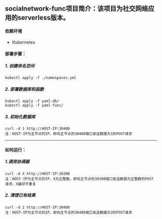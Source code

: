 
socialnetwork-func项目简介：该项目为社交网络应用的serverless版本。
---
#### 依赖环境
- Kubernetes


#### **部署步骤：**
##### 1. 创建命名空间

```
kubectl apply -f ./namespaces.yml
```

##### 2. 部署数据库和函数

```
kubectl apply -f yaml-db/
kubectl apply -f yaml-func/
```


##### 3. 初始化数据库

```
curl -d 1 http://HOST-IP:30400
注：HOST-IP为主节点的IP，即向主节点的30400端口发送数据为1的POST请求
```
---


#### 如何运行： 
##### 1.调用协调器

```
curl -d X http://HOST-IP:30300
注：HOST-IP为主节点的IP，X为正整数，即向主节点的30300端口发送数据为正整数的POST请求，X最好不重复
```


##### 2. 清理已有结果

```
curl -d 2 http://HOST-IP:30400
注：HOST-IP为主节点的IP，即向主节点的30400端口发送数据为2的POST请求
```
